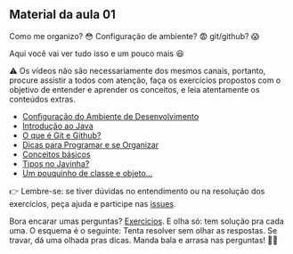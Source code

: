 ## Material da aula 01

Como me organizo? :flushed: Configuração de ambiente? :fearful: git/github? :scream:

Aqui você vai ver tudo isso e um pouco mais :satisfied:

:warning: Os vídeos não são necessariamente dos mesmos canais, portanto, procure assistir a todos com atenção, faça os exercícios propostos com o objetivo de entender e aprender os conceitos, e leia atentamente os conteúdos extras.

- [Configuração do Ambiente de Desenvolvimento](java_install.md)
- [Introdução ao Java](java_intro.md)
- [O que é Git e Github?](git_github.md)
- [Dicas para Programar e se Organizar](guide.md)
- [Conceitos básicos](basic_concepts.md)
- [Tipos no Javinha?](java_types.md)
- [Um pouquinho de classe e objeto...](java_intro_class_object.md)


:point_right: Lembre-se: se tiver dúvidas no entendimento ou na resolução dos exercícios, peça ajuda e participe nas [issues](https://github.com/SkiereszDiego/Java-Caldeira/issues).

Bora encarar umas perguntas? [Exercicios](java_exercises.md). E olha só: tem solução pra cada uma. O esquema é o seguinte: Tenta resolver sem olhar as respostas. Se travar, dá uma olhada pras dicas.
Manda bala e arrasa nas perguntas! 💪🚀
